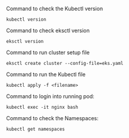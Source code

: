 Command to check the  Kubectl version

```
kubectl version
```
Command to check eksctl version

```
eksctl version
```

Command to run cluster setup file 

```
eksctl create cluster --config-file=eks.yaml
```

Command to run the Kubectl file

```
kubectl apply -f <filename>
```
Command to login into running pod:

```
kubectl exec -it nginx bash
```

Command to check the Namespaces:

```
kubectl get namespaces
```


